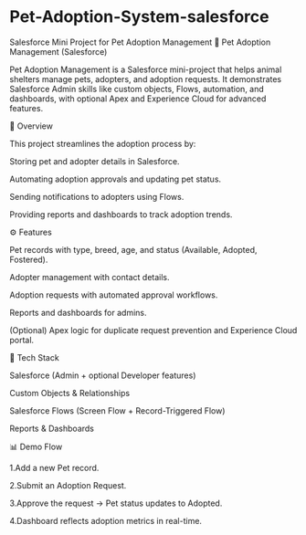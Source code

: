 # Pet-Adoption-System-salesforce
Salesforce Mini Project for Pet Adoption Management
🐾 Pet Adoption Management (Salesforce)

Pet Adoption Management is a Salesforce mini-project that helps animal shelters manage pets, adopters, and adoption requests. It demonstrates Salesforce Admin skills like custom objects, Flows, automation, and dashboards, with optional Apex and Experience Cloud for advanced features.


📖 Overview

This project streamlines the adoption process by:

Storing pet and adopter details in Salesforce.

Automating adoption approvals and updating pet status.

Sending notifications to adopters using Flows.

Providing reports and dashboards to track adoption trends.


⚙️ Features

Pet records with type, breed, age, and status (Available, Adopted, Fostered).

Adopter management with contact details.

Adoption requests with automated approval workflows.

Reports and dashboards for admins.

(Optional) Apex logic for duplicate request prevention and Experience Cloud portal.


🚀 Tech Stack

Salesforce (Admin + optional Developer features)

Custom Objects & Relationships

Salesforce Flows (Screen Flow + Record-Triggered Flow)

Reports & Dashboards


📊 Demo Flow

1.Add a new Pet record.

2.Submit an Adoption Request.

3.Approve the request → Pet status updates to Adopted.

4.Dashboard reflects adoption metrics in real-time.
